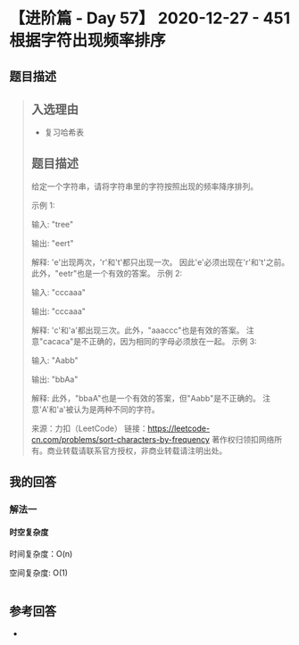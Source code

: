 # 【进阶篇 - Day 57】 2020-12-27 - 451 根据字符出现频率排序

## 题目描述

> ## 入选理由
>
> - 复习哈希表
>
> ## 题目描述
>
> 给定一个字符串，请将字符串里的字符按照出现的频率降序排列。
>
> 示例 1:
>
> 输入:
> "tree"
>
> 输出:
> "eert"
>
> 解释:
> 'e'出现两次，'r'和't'都只出现一次。
> 因此'e'必须出现在'r'和't'之前。此外，"eetr"也是一个有效的答案。
> 示例 2:
>
> 输入:
> "cccaaa"
>
> 输出:
> "cccaaa"
>
> 解释:
> 'c'和'a'都出现三次。此外，"aaaccc"也是有效的答案。
> 注意"cacaca"是不正确的，因为相同的字母必须放在一起。
> 示例 3:
>
> 输入:
> "Aabb"
>
> 输出:
> "bbAa"
>
> 解释:
> 此外，"bbaA"也是一个有效的答案，但"Aabb"是不正确的。
> 注意'A'和'a'被认为是两种不同的字符。
>
> 来源：力扣（LeetCode）
> 链接：https://leetcode-cn.com/problems/sort-characters-by-frequency
> 著作权归领扣网络所有。商业转载请联系官方授权，非商业转载请注明出处。

## 我的回答

### 解法一

#### 时空复杂度

时间复杂度：O(n)

空间复杂度: O(1)

```JavaScript

```

## 参考回答

-
